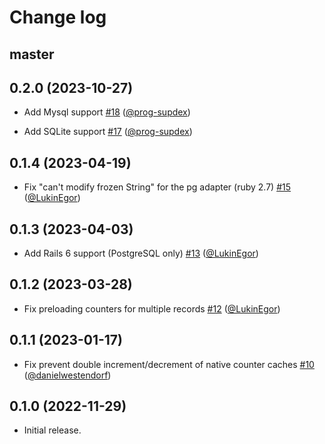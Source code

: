 # Change log

## master

## 0.2.0 (2023-10-27)

- Add Mysql support [#18](https://github.com/evilmartians/activerecord-slotted_counters/pull/18) ([@prog-supdex][])

- Add SQLite support [#17](https://github.com/evilmartians/activerecord-slotted_counters/pull/17) ([@prog-supdex][])

## 0.1.4 (2023-04-19)

- Fix "can't modify frozen String" for the pg adapter (ruby 2.7)  [#15](https://github.com/evilmartians/activerecord-slotted_counters/pull/15) ([@LukinEgor][])

## 0.1.3 (2023-04-03)

- Add Rails 6 support (PostgreSQL only) [#13](https://github.com/evilmartians/activerecord-slotted_counters/pull/13) ([@LukinEgor][])

## 0.1.2 (2023-03-28)

- Fix preloading counters for multiple records [#12](https://github.com/evilmartians/activerecord-slotted_counters/pull/12) ([@LukinEgor][])

## 0.1.1 (2023-01-17)

- Fix prevent double increment/decrement of native counter caches [#10](https://github.com/evilmartians/activerecord-slotted_counters/pull/10) ([@danielwestendorf][])

## 0.1.0 (2022-11-29)

- Initial release.

[@palkan]: https://github.com/palkan
[@LukinEgor]: https://github.com/LukinEgor
[@danielwestendorf]: https://github.com/danielwestendorf
[@prog-supdex]: https://github.com/prog-supdex
